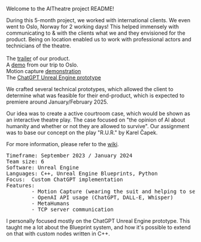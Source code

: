 Welcome to the AITheatre project README!

During this 5-month project, we worked with international clients. We even went to Oslo, Norway for 2 working days! This helped immensely with communicating to & with the clients what we and they envisioned for the product. Being on location enabled us to work with professional actors and technicians of the theatre.
<br><br>
The [trailer](https://www.youtube.com/watch?v=ZMRtUn0NElI) of our product.<br>
A [demo](https://youtu.be/Dc_UWwD1uJs) from our trip to Oslo.<br>
Motion capture [demonstration](https://youtu.be/zohGLrnGx54) <br>
The [ChatGPT Unreal Engine prototype](https://youtu.be/83qs4mnQNac) <br>

We crafted several technical prototypes, which allowed the client to determine what was feasible for their end-product, which is expected to premiere around January/February 2025.

Our idea was to create a active courtroom case, which would be shown as an interactive theatre play. The case focused on "the opinion of AI about humanity and whether or not they are allowed to survive". Our assignment was to base our concept on the play "R.U.R." by Karel Čapek.

For more information, please refer to the [wiki](https://github.com/ngmeijer/AITheatre/wiki).

<pre>
Timeframe: September 2023 / January 2024
Team size: 6
Software: Unreal Engine
Languages: C++, Unreal Engine Blueprints, Python
Focus:  Custom ChatGPT implementation
Features:
        - Motion Capture (wearing the suit and helping to set it up)
        - OpenAI API usage (ChatGPT, DALL-E, Whisper)
        - MetaHumans
        - TCP server communication
</pre>

I personally focused mostly on the ChatGPT Unreal Engine prototype. This taught me a lot about the Blueprint system, and how it's possible to extend on that with custom nodes written in C++. 
